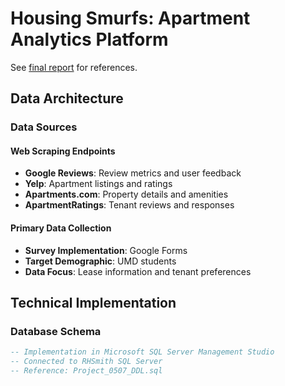 # Housing Smurfs: Apartment Analytics Platform

See [final report](./final_report.pdf) for references.
## Data Architecture

### Data Sources
#### Web Scraping Endpoints
- **Google Reviews**: Review metrics and user feedback
- **Yelp**: Apartment listings and ratings
- **Apartments.com**: Property details and amenities
- **ApartmentRatings**: Tenant reviews and responses

#### Primary Data Collection
- **Survey Implementation**: Google Forms
- **Target Demographic**: UMD students
- **Data Focus**: Lease information and tenant preferences

## Technical Implementation

### Database Schema
```sql
-- Implementation in Microsoft SQL Server Management Studio
-- Connected to RHSmith SQL Server
-- Reference: Project_0507_DDL.sql